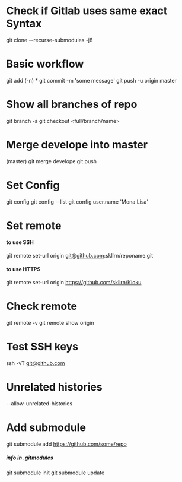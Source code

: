 # Check if Gitlab uses same exact Syntax
git clone --recurse-submodules -j8 <some repo>

# Basic workflow 
git add (-n) *
git commit -m 'some message'
git push -u origin master

# Show all branches of repo
git branch -a
git checkout <full/branch/name>

# Merge develope into master
(master) git merge develope
git push


# Set Config
git config 
git config --list
git config user.name 'Mona Lisa'

# Set remote
#### to use SSH
git remote set-url origin git@github.com:skllrn/reponame.git
#### to use HTTPS
git remote set-url origin https://github.com/skllrn/Kioku

# Check remote
git remote -v
git remote show origin


# Test SSH keys
ssh -vT git@github.com


# Unrelated histories
--allow-unrelated-histories


# Add submodule
git submodule add https://github.com/some/repo
##### info in .gitmodules
git submodule init
git submodule update 

